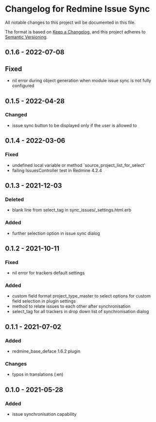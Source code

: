 # Changelog for Redmine Issue Sync

All notable changes to this project will be documented in this file.

The format is based on [Keep a Changelog](https://keepachangelog.com/en/1.0.0/),
and this project adheres to [Semantic Versioning](https://semver.org/spec/v2.0.0.html).

## 0.1.6 - 2022-07-08

## Fixed

* nil error during object generation when module issue sync is not fully configured

## 0.1.5 - 2022-04-28

### Changed

* issue sync button to be displayed only if the user is allowed to

## 0.1.4 - 2022-03-06

### Fixed

* undefined local variable or method `source_project_list_for_select'
* failing IssuesController test in Redmine 4.2.4

## 0.1.3 - 2021-12-03

### Deleted

* blank line from select_tag in sync_issues/_settings.html.erb

### Added

* further selection option in issue sync dialog

## 0.1.2 - 2021-10-11

### Fixed

* nil error for trackers default settings

### Added

* custom field format project_type_master to select options for custom field
  selection in plugin settings
* method to relate issues to each other after synchronisation
* select_tag for all trackers in drop down list of synchronisation dialog

## 0.1.1 - 2021-07-02

### Added

* redmine_base_deface 1.6.2 plugin

### Changes

* typos in translations (:en)

## 0.1.0 - 2021-05-28

### Added

* issue synchronisation capability
